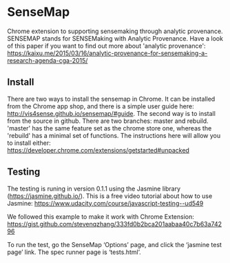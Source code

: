 SenseMap
========

Chrome extension to supporting sensemaking through analytic provenance. SENSEMAP stands for SENSEMaking with Analytic Provenance. Have a look of this paper if you want to find out more about 'analytic provenance': https://kaixu.me/2015/03/16/analytic-provenance-for-sensemaking-a-research-agenda-cga-2015/


Install
-------

There are two ways to install the sensemap in Chrome. It can be installed from the Chrome app shop, and there is a simple user guide here: http://vis4sense.github.io/sensemap/#guide. The second way is to install from the source in github. There are two branches: master and rebuild. 'master' has the same feature set as the chrome store one, whereas the 'rebuild' has a minimal set of functions. The instructions here will allow you to install either: https://developer.chrome.com/extensions/getstarted#unpacked

Testing
-------

The testing is runing in version 0.1.1 using the Jasmine library (https://jasmine.github.io/). This is a free video tutorial about how to use Jasmine: https://www.udacity.com/course/javascript-testing--ud549

We followed this example to make it work with Chrome Extension: https://gist.github.com/stevenqzhang/333fd0b2bca201aabaa40c7b63a74296

To run the test, go the SenseMap ‘Options’ page, and click the ‘jasmine test page’ link. The spec runner page is ‘tests.html’.

